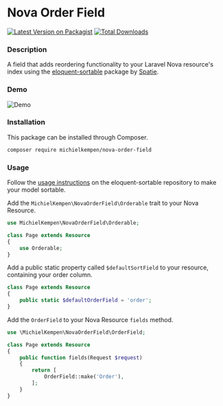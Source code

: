 # Nova Order Field

[![Latest Version on Packagist](https://img.shields.io/packagist/v/michielkempen/nova-order-field.svg)](https://packagist.org/packages/michielkempen/nova-order-field)
[![Total Downloads](https://img.shields.io/packagist/dt/michielkempen/nova-order-field.svg)](https://packagist.org/packages/michielkempen/nova-order-field)

### Description

A field that adds reordering functionality to your Laravel Nova resource's index using the [eloquent-sortable](https://github.com/spatie/eloquent-sortable) package by [Spatie](https://spatie.be).

### Demo

![Demo](https://raw.githubusercontent.com/michielkempen/nova-order-field/master/docs/screenshot.png)

### Installation

This package can be installed through Composer.

```bash
composer require michielkempen/nova-order-field
```

### Usage

Follow the [usage instructions](https://github.com/spatie/eloquent-sortable#usage) on the eloquent-sortable repository to make your model sortable.

Add the `MichielKempen\NovaOrderField\Orderable` trait to your Nova Resource.

```php
use MichielKempen\NovaOrderField\Orderable;

class Page extends Resource
{
    use Orderable;
}
```

Add a public static property called `$defaultSortField` to your resource, containing your order column.

```php
class Page extends Resource
{
    public static $defaultOrderField = 'order';
}
```

Add the `OrderField` to your Nova Resource `fields` method.

```php
use \MichielKempen\NovaOrderField\OrderField;

class Page extends Resource
{
    public function fields(Request $request)
    {
        return [
            OrderField::make('Order'),
        ];
    }
}
```
